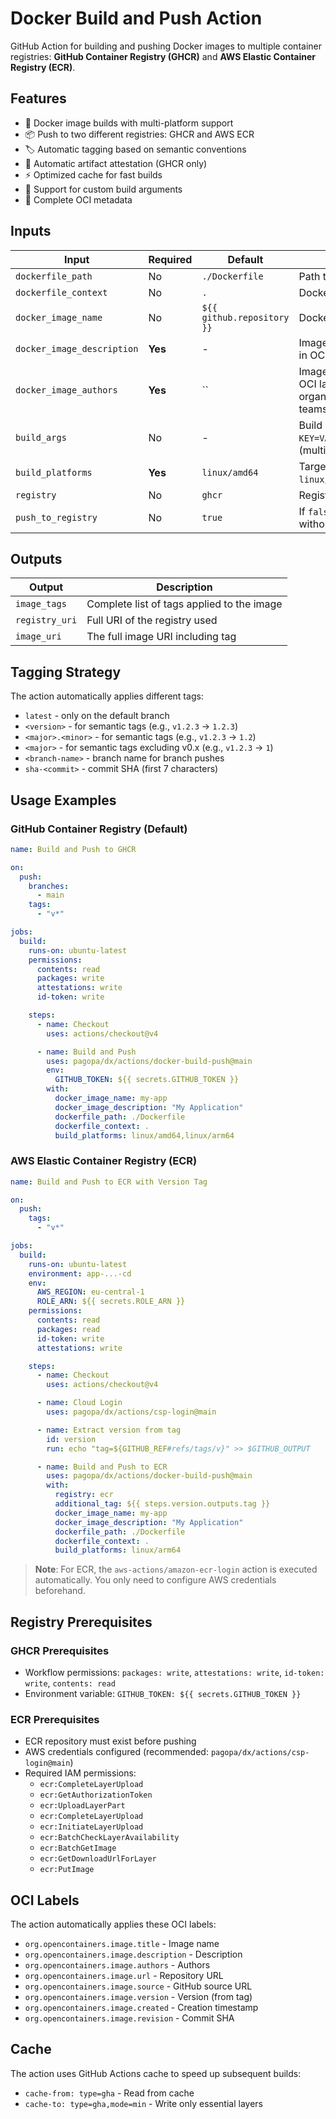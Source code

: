 # Docker Build and Push Action

GitHub Action for building and pushing Docker images to multiple container registries: **GitHub Container Registry (GHCR)** and **AWS Elastic Container Registry (ECR)**.

## Features

- 🐳 Docker image builds with multi-platform support
- 📦 Push to two different registries: GHCR and AWS ECR
- 🏷️ Automatic tagging based on semantic conventions
- 🔐 Automatic artifact attestation (GHCR only)
- ⚡ Optimized cache for fast builds
- 🎯 Support for custom build arguments
- 📝 Complete OCI metadata

## Inputs

| Input                      | Required | Default                    | Description                                                          |
| -------------------------- | -------- | -------------------------- | -------------------------------------------------------------------- |
| `dockerfile_path`          | No       | `./Dockerfile`             | Path to the Dockerfile                                               |
| `dockerfile_context`       | No       | `.`                        | Docker build context path                                            |
| `docker_image_name`        | No       | `${{ github.repository }}` | Docker image name                                                    |
| `docker_image_description` | **Yes**  | -                          | Image description (used in OCI labels)                               |
| `docker_image_authors`     | **Yes**  | ``                         | Image authors (used in OCI labels), can be organization and/or teams |
| `build_args`               | No       | -                          | Build arguments in `KEY=VALUE` format (multiline)                    |
| `build_platforms`          | **Yes**  | `linux/amd64`              | Target platforms (e.g., `linux/amd64,linux/arm64`)                   |
| `registry`                 | No       | `ghcr`                     | Registry type: `ghcr` or `ecr`                                       |
| `push_to_registry`         | No       | `true`                     | If `false`, only builds without pushing                              |

## Outputs

| Output         | Description                                |
| -------------- | ------------------------------------------ |
| `image_tags`   | Complete list of tags applied to the image |
| `registry_uri` | Full URI of the registry used              |
| `image_uri`    | The full image URI including tag           |

## Tagging Strategy

The action automatically applies different tags:

- `latest` - only on the default branch
- `<version>` - for semantic tags (e.g., `v1.2.3` → `1.2.3`)
- `<major>.<minor>` - for semantic tags (e.g., `v1.2.3` → `1.2`)
- `<major>` - for semantic tags excluding v0.x (e.g., `v1.2.3` → `1`)
- `<branch-name>` - branch name for branch pushes
- `sha-<commit>` - commit SHA (first 7 characters)

## Usage Examples

### GitHub Container Registry (Default)

```yaml
name: Build and Push to GHCR

on:
  push:
    branches:
      - main
    tags:
      - "v*"

jobs:
  build:
    runs-on: ubuntu-latest
    permissions:
      contents: read
      packages: write
      attestations: write
      id-token: write

    steps:
      - name: Checkout
        uses: actions/checkout@v4

      - name: Build and Push
        uses: pagopa/dx/actions/docker-build-push@main
        env:
          GITHUB_TOKEN: ${{ secrets.GITHUB_TOKEN }}
        with:
          docker_image_name: my-app
          docker_image_description: "My Application"
          dockerfile_path: ./Dockerfile
          dockerfile_context: .
          build_platforms: linux/amd64,linux/arm64
```

### AWS Elastic Container Registry (ECR)

```yaml
name: Build and Push to ECR with Version Tag

on:
  push:
    tags:
      - "v*"

jobs:
  build:
    runs-on: ubuntu-latest
    environment: app-...-cd
    env:
      AWS_REGION: eu-central-1
      ROLE_ARN: ${{ secrets.ROLE_ARN }}
    permissions:
      contents: read
      packages: read
      id-token: write
      attestations: write

    steps:
      - name: Checkout
        uses: actions/checkout@v4

      - name: Cloud Login
        uses: pagopa/dx/actions/csp-login@main

      - name: Extract version from tag
        id: version
        run: echo "tag=${GITHUB_REF#refs/tags/v}" >> $GITHUB_OUTPUT

      - name: Build and Push to ECR
        uses: pagopa/dx/actions/docker-build-push@main
        with:
          registry: ecr
          additional_tag: ${{ steps.version.outputs.tag }}
          docker_image_name: my-app
          docker_image_description: "My Application"
          dockerfile_path: ./Dockerfile
          dockerfile_context: .
          build_platforms: linux/arm64
```

> **Note**: For ECR, the `aws-actions/amazon-ecr-login` action is executed automatically. You only need to configure AWS credentials beforehand.

## Registry Prerequisites

### GHCR Prerequisites

- Workflow permissions: `packages: write`, `attestations: write`, `id-token: write`, `contents: read`
- Environment variable: `GITHUB_TOKEN: ${{ secrets.GITHUB_TOKEN }}`

### ECR Prerequisites

- ECR repository must exist before pushing
- AWS credentials configured (recommended: `pagopa/dx/actions/csp-login@main`)
- Required IAM permissions:
  - `ecr:CompleteLayerUpload`
  - `ecr:GetAuthorizationToken`
  - `ecr:UploadLayerPart`
  - `ecr:CompleteLayerUpload`
  - `ecr:InitiateLayerUpload`
  - `ecr:BatchCheckLayerAvailability`
  - `ecr:BatchGetImage`
  - `ecr:GetDownloadUrlForLayer`
  - `ecr:PutImage`

## OCI Labels

The action automatically applies these OCI labels:

- `org.opencontainers.image.title` - Image name
- `org.opencontainers.image.description` - Description
- `org.opencontainers.image.authors` - Authors
- `org.opencontainers.image.url` - Repository URL
- `org.opencontainers.image.source` - GitHub source URL
- `org.opencontainers.image.version` - Version (from tag)
- `org.opencontainers.image.created` - Creation timestamp
- `org.opencontainers.image.revision` - Commit SHA

## Cache

The action uses GitHub Actions cache to speed up subsequent builds:

- `cache-from: type=gha` - Read from cache
- `cache-to: type=gha,mode=min` - Write only essential layers
